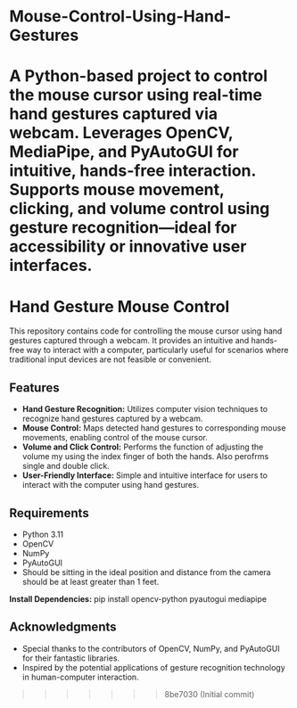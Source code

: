 
# Mouse-Control-Using-Hand-Gestures
A Python-based project to control the mouse cursor using real-time hand gestures captured via webcam. Leverages OpenCV, MediaPipe, and PyAutoGUI for intuitive, hands-free interaction. Supports mouse movement, clicking, and volume control using gesture recognition—ideal for accessibility or innovative user interfaces.
=======
# Hand Gesture Mouse Control

This repository contains code for controlling the mouse cursor using hand gestures captured through a webcam. It provides an intuitive and hands-free way to interact with a computer, particularly useful for scenarios where traditional input devices are not feasible or convenient.

## Features

- **Hand Gesture Recognition:** Utilizes computer vision techniques to recognize hand gestures captured by a webcam.
- **Mouse Control:** Maps detected hand gestures to corresponding mouse movements, enabling control of the mouse cursor.
- **Volume and Click Control:** Performs the function of adjusting the volume my using the index finger of both the hands. Also perofrms single and double click.
- **User-Friendly Interface:** Simple and intuitive interface for users to interact with the computer using hand gestures.

## Requirements

- Python 3.11
- OpenCV
- NumPy
- PyAutoGUI
- Should be sitting in the ideal position and distance from the camera should be at least greater than 1 feet.

 **Install Dependencies:**
pip install opencv-python pyautogui mediapipe

## Acknowledgments

- Special thanks to the contributors of OpenCV, NumPy, and PyAutoGUI for their fantastic libraries.
- Inspired by the potential applications of gesture recognition technology in human-computer interaction.
>>>>>>> 8be7030 (Initial commit)
